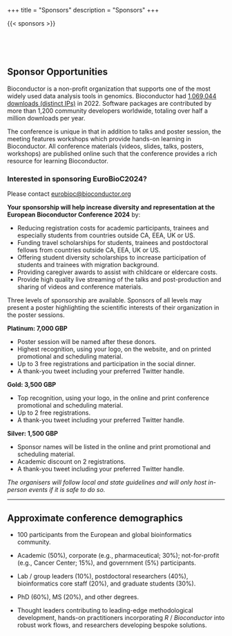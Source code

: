 +++
title = "Sponsors"
description = "Sponsors"
+++

{{< sponsors >}}

&nbsp;

&nbsp;

## Sponsor Opportunities

Bioconductor is a non-profit organization that supports one of the most widely used data analysis tools in genomics. Bioconductor had [1,069,044 downloads (distinct IPs)](http://www.bioconductor.org/packages/stats/bioc/index.html) in 2022. Software packages are contributed by more than 1,200 community developers worldwide, totaling over half a million downloads per year.  

The conference is unique in that in addition to talks and poster session, the meeting features workshops which provide hands-on learning in Bioconductor.  All conference materials (videos, slides, talks, posters, workshops) are published online such that the conference provides a rich resource for learning Bioconductor. 

### Interested in sponsoring EuroBioC2024?

Please contact <eurobioc@bioconductor.org>

**Your sponsorship will help increase diversity and representation at the European Bioconductor Conference 2024** by:

- Reducing registration costs for academic participants, trainees and especially students from countries outside CA, EEA, UK or US.
- Funding travel scholarships for students, trainees and postdoctoral fellows from countries outside CA, EEA, UK or US.
- Offering student diversity scholarships to increase participation of students and trainees with migration background. 
- Providing caregiver awards to assist with childcare or eldercare costs.
- Provide high quality live streaming of the talks and post-production and sharing of videos and conference materials.

Three levels of sponsorship are available. Sponsors of all levels may present a poster highlighting the scientific interests of their organization in the poster sessions.

**Platinum: 7,000 GBP**

- Poster session will be named after these donors.
- Highest recognition, using your logo, on the website, and on printed promotional and scheduling material.
- Up to 3 free registrations and participation in the social dinner.
- A thank-you tweet including your preferred Twitter handle.
<!-- A table during the poster session -->

**Gold: 3,500 GBP**

- Top recognition, using your logo, in the online and print conference promotional and scheduling material.
- Up to 2 free registrations.
- A thank-you tweet including your preferred Twitter handle.
<!-- A table during the poster session -->

**Silver: 1,500 GBP**

- Sponsor names will be listed in the online and print promotional and scheduling material.
- Academic discount on 2 registrations.
- A thank-you tweet including your preferred Twitter handle.

_The organisers will follow local and state guidelines and will only host in-person events if it is safe to do so._

***

## Approximate conference demographics

- 100 participants from the European and global bioinformatics community. 

- Academic (50%), corporate (e.g., pharmaceutical; 30%);
  not-for-profit (e.g., Cancer Center; 15%), and government (5%)
  participants.

- Lab / group leaders (10%), postdoctoral researchers (40%),
  bioinformatics core staff (20%), and graduate students (30%).

- PhD (60%), MS (20%), and other degrees.

- Thought leaders contributing to leading-edge methodological
  development, hands-on practitioners incorporating _R_ /
  _Bioconductor_ into robust work flows, and researchers developing
  bespoke solutions.
